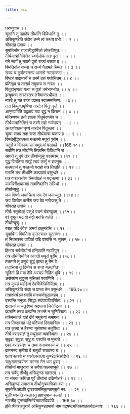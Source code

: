 ```yaml
---
title: १६६

---
```

धरण्युवाच ।।  
श्रुतानि तु महादेव तीर्थानि विविधानि तु ।।  
असिकुण्डेति संज्ञेयं तन्मे त्वं कथय प्रभो ।। १ ।।  
श्रीवराह उवाच ।।  
सुमतिर्नाम राजासीद्धार्मिको लोकविश्रुतः ।।  
तीर्थयात्रानिमित्तेन स्वर्गलोकं गतः पुरा ।। २ ।।  
गते स्वर्गं तु नृपतौ पुत्रो राज्यं चकार ह ।।  
विमतिर्नाम नाम्ना च राज्ये पैतामहे स्थितः ।। ३ ।।  
राज्यं च कुर्वतस्तस्य आगतो नारदस्तदा ।।  
विष्टरं पाद्यमर्घ्यं च तस्मै दत्तं यथोचितम् ।। ४ ।।  
प्रतिगृह्य च तत्सर्वं तमुवाच स नारदः ।।  
पितुर्ह्यनृणतां गत्वा स पुत्रो धर्मभाग्भवेत् ।। ५ ।।  
इत्युक्त्वा नारदस्तत्र तत्रैवान्तरधीयत ।।  
नारदे तु गते राजा पप्रच्छ स्वात्ममन्त्रिणः ।।६।।  
तदा किमुक्तमृषिणा नारदेन पितुः कृते ।।  
आनृण्यमिति यद्वाक्यं मया बुद्धं न किंचन ।। ७ ।।  
मन्त्रिणश्च ततो ज्ञात्वा पितुर्मरणमेव च ।।  
तीर्थयात्रानिमित्तं च तस्मै राज्ञे न्यवेदयन् ।। ८ ।।  
अतएवोक्तमानृण्यं नारदेन पितुस्तव ।।  
श्रुत्वा वाक्यं तदा राजा तीर्थयात्रां चकार ह ।। ९ ।।  
विमतेर्बुद्धिरुत्पन्ना गच्छामो मथुरां पुरीम् ।।  
चतुरो वार्षिकान्मासान्मथुरायां वसामहे ।।166.१०।।  
सर्वाणि तत्र तीर्थानि तिष्ठन्ति विविधानि च ।।  
आगते तु नृपे तत्र तीर्थान्यूचुः परस्परम् ।।११ ।।  
युद्धं विमतिना सार्द्धं स्वयं कर्त्तुं न शक्नुमः ।।  
कल्पग्रामं तु गच्छामो वराहो यत्र तिष्ठति ।। १२ ।।  
गतानि तत्र तीर्थानि कल्पग्रामं वसुन्धरे ।।  
तत्र वाराहरूपेण स्थितोऽहं च यदृच्छया ।। ३३ ।।  
यावन्निरीक्षयाम्यग्रं तावत्तिष्ठन्ति सन्निधौ ।।  
तीर्थान्यूचुः ।।  
जय विष्णो जयाचिंत्य जय देव जयाच्युत ।।१४।।  
जय विश्वेश कर्त्तेश जय देव नमोऽस्तु ते ।।  
श्रीवराह उवाच ।।  
तीर्थैः स्तुतोऽहं वसुधे वचनं चेदमब्रुवम् ।।१५।।  
वरं वृणुत भद्रं वो यद्वो मनसि वर्त्तते ।।  
तीर्थान्यूचुः ।।  
वराह यदि देवेश अभयं दातुमर्हसि ।। १६ ।।  
सुपापिना विमतिना कृतस्त्रासः सुदारुणः ।।  
तं नियच्छस्व पापिष्ठं यदि पश्यसि नः सुखम् ।। १७ ।।  
श्रीवराह उवाच ।।  
हिताय सर्वतीर्थानां हनिष्यामि महारिपुम् ।।  
तत्र तीर्थनियोगेन आगतो मथुरां पुरीम् ।।१८।।  
तत्रागते तु वसुधे युद्धं कृत्वा तु तेन वै ।।  
तदासिना तु दिव्येन स राजा बलदर्पितः ।।  
सूदितो हि मया देवि अस्यग्रं निहितं भुवि ।। १९ ।।  
असेरग्रेण तूद्धृत्य मृत्तिकां वरवर्णिनि ।।  
तत्र कुण्डं महद्दिव्यं देवर्षिविधिनिर्मितम् ।।  
असिकुण्डेति संज्ञा च प्राप्ता तेन वसुन्धरे ।।166.२०।।  
तत्राश्चर्यं प्रवक्ष्यामि मनःकर्णसुखावहम् ।।  
पश्यन्ति मनुजाः सिद्धाः सर्वपापविवर्जिताः ।। २१ ।।  
द्वादश्यां च चतुर्दश्यां श्रद्दधाना जितेन्द्रियाः ।।  
फलानि तस्य पश्यन्ति लभन्ते न सुनिश्चिताः ।। २२ ।।  
तस्मिन्काले ह्यहं देवि मथुरायां समागतः ।।  
तत्र तिष्ठाम्यहं भद्रे पश्चिमां दिशमाश्रितः ।। २३ ।।  
तत्र कृत्वा च हैरण्या मूर्त्तयश्च चतुर्विधाः ।।  
तीर्थे वराहसंज्ञे तु मथुरायां व्यवस्थिताः ।। २४ ।।  
सुदृढाः सुदृशः सुभ्रू यः पश्यति स मुच्यते ।।  
एका वराहसंज्ञा च तथा नारायणस्य च ।। २५ ।।  
वामनस्य तृतीया वै चतुर्थी राघवस्य च ।।  
एताश्चतस्रो यः पश्येत्स्नात्वा कुण्डेऽसिसंज्ञिते ।।२६ ।।  
चतुःसागरपर्यन्ता क्रान्ता तेन धरा ध्रुवम् ।।  
तीर्थानां माथुराणां च सर्वेषां फलमश्नुते ।। २७ ।।  
तत्र सर्वेषु तीर्थेषु असिकुण्डं महत्तरम् ।।  
या संख्या कथिता पूर्वं तीर्थानां दक्षिणोत्तरे ।। २८ ।।  
असिकुण्डं समारभ्य तीर्थानुक्रमणिका वरा ।।  
सुप्तोत्थितोऽपि द्वादश्यामसिकुण्डाप्लुतो नरः ।। २९ ।।  
मूर्त्तीः पश्यति यस्तास्तु ब्रह्मभूयाय कल्पते ।।  
नास्तीह पुनरावृत्तिर्भवेत्कालविपर्यये ।। 166.३० ।।  
इति श्रीवराहपुराणे असिकुण्डप्रभावो नाम षट्षष्ट्यधिकशततमोऽध्यायः ।। १६६ ।।